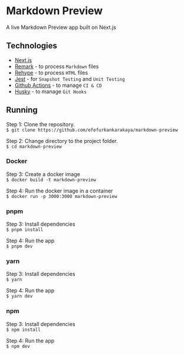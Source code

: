 # Markdown Preview

A live Markdown Preview app built on Next.js

## Technologies
- [Next.js](https://nextjs.org/)
- [Remark](https://github.com/remarkjs/remark) - to process `Markdown` files
- [Rehype](https://github.com/rehypejs/rehype) - to process `HTML` files
- [Jest](https://jestjs.io/) - for `Snapshot Testing` and `Unit Testing`
- [Github Actions](https://docs.github.com/en/actions) - to manage `CI & CD`
- [Husky](https://typicode.github.io/husky/getting-started.html) - to manage `Git Hooks`

## Running

Step 1: Clone the repository. <br />
`$ git clone https://github.com/efefurkankarakaya/markdown-preview` <br />

Step 2: Change directory to the project folder. <br />
`$ cd markdown-preview` <br />

### Docker

Step 3: Create a docker image <br />
`$ docker build -t markdown-preview` <br />

Step 4: Run the docker image in a container <br />
`$ docker run -p 3000:3000 markdown-preview`

### pnpm

Step 3: Install dependencies <br />
`$ pnpm install` <br />

Step 4: Run the app <br />
`$ pnpm dev`

### yarn

Step 3: Install dependencies <br />
`$ yarn` <br />

Step 4: Run the app <br />
`$ yarn dev`

### npm

Step 3: Install dependencies <br />
`$ npm install` <br />

Step 4: Run the app <br />
`$ npm dev`